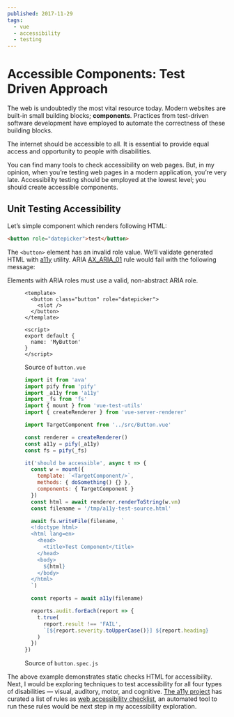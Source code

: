 ```yaml
---
published: 2017-11-29
tags:
  - vue
  - accessibility
  - testing
---
```


# Accessible Components: Test Driven Approach

The web is undoubtedly the most vital resource today. Modern websites are built-in small building blocks; **components**. Practices from test-driven software development have employed to automate the correctness of these building blocks.

<!-- more -->

The internet should be accessible to all. It is essential to provide equal access and opportunity to people with disabilities.

You can find many tools to check accessibility on web pages. But, in my opinion, when you’re testing web pages in a modern application, you’re very late. Accessibility testing should be employed at the lowest level; you should create accessible components.

## Unit Testing Accessibility

Let’s simple component which renders following HTML:

```html
<button role="datepicker">test</button>
```

The `<button>` element has an invalid role value. We’ll validate generated HTML with [a11y](https://github.com/addyosmani/a11y) utility. ARIA [AX_ARIA_01](https://github.com/GoogleChrome/accessibility-developer-tools/wiki/Audit-Rules#ax_aria_01) rule would fail with the following message:

Elements with ARIA roles must use a valid, non-abstract ARIA role.

<figure data-type="code">

```vue
<template>
  <button class="button" role="datepicker">
    <slot />
  </button>
</template>

<script>
export default {
  name: 'MyButton'
}
</script>
```

<figcaption>Source of <code>button.vue</code></figcaption>

</figure>

<figure data-type="code">

```js
import it from 'ava'
import pify from 'pify'
import _a11y from 'a11y'
import _fs from 'fs'
import { mount } from 'vue-test-utils'
import { createRenderer } from 'vue-server-renderer'

import TargetComponent from '../src/Button.vue'

const renderer = createRenderer()
const a11y = pify(_a11y)
const fs = pify(_fs)

it('should be accessible', async t => {
  const w = mount({
    template: `<TargetComponent/>`,
    methods: { doSomething() {} },
    components: { TargetComponent }
  })
  const html = await renderer.renderToString(w.vm)
  const filename = '/tmp/a11y-test-source.html'

  await fs.writeFile(filename, `
  <!doctype html>
  <html lang=en>
    <head>
      <title>Test Component</title>
    </head>
    <body>
      ${html}
    </body>
  </html>
  `)

  const reports = await a11y(filename)

  reports.audit.forEach(report => {
    t.true(
      report.result !== 'FAIL',
      `[${report.severity.toUpperCase()}] ${report.heading}`
    )
  })
})
```

<figcaption>Source of <code>button.spec.js</code></figcaption>

</figure>

The above example demonstrates static checks HTML for accessibility. Next, I would be exploring techniques to test accessibility for all four types of disabilities — visual, auditory, motor, and cognitive. [The a11y project](http://a11yproject.com/) has curated a list of rules as [web accessibility checklist](http://a11yproject.com/checklist), an automated tool to run these rules would be next step in my accessibility exploration.
